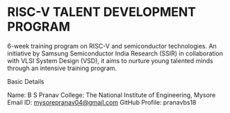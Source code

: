 # RISC-V TALENT DEVELOPMENT PROGRAM

6-week training program on RISC-V and semiconductor technologies. An initiative by Samsung Semiconductor India Research (SSIR) in collaboration with VLSI System Design (VSD), it aims to nurture young talented minds through an intensive training program.

Basic Details

Name: B S Pranav
College: The National Institute of Engineering, Mysore
Email ID: mysorepranav04@gmail.com
GitHub Profile: pranavbs18
